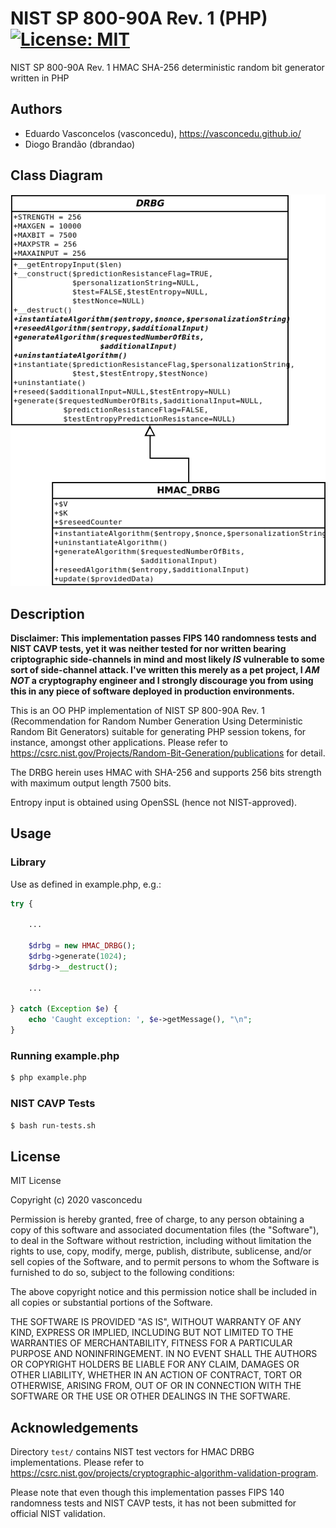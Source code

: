 # NIST SP 800-90A Rev. 1 (PHP) [![License: MIT](https://img.shields.io/badge/License-MIT-yellow.svg)](https://opensource.org/licenses/MIT)

NIST SP 800-90A Rev. 1 HMAC SHA-256 deterministic random bit generator written in PHP

## Authors

* Eduardo Vasconcelos (vasconcedu), https://vasconcedu.github.io/
* Diogo Brandão (dbrandao)

## Class Diagram 

![class diagram](https://github.com/vasconcedu/nist-sp-800-90a-rev1-php/raw/main/classes.png)

## Description

**Disclaimer: This implementation passes FIPS 140 randomness tests and NIST CAVP tests, yet it was neither tested for nor written bearing criptographic side-channels in mind and most likely _IS_ vulnerable to some sort of side-channel attack. I've written this merely as a pet project, I _AM NOT_ a cryptography engineer and I strongly discourage you from using this in any piece of software deployed in production environments.**

This is an OO PHP implementation of NIST SP 800-90A Rev. 1 (Recommendation for Random Number Generation Using Deterministic Random Bit Generators) suitable for generating PHP session tokens, for instance, amongst other applications. Please refer to https://csrc.nist.gov/Projects/Random-Bit-Generation/publications for detail.

The DRBG herein uses HMAC with SHA-256 and supports 256 bits strength with maximum output length 7500 bits.

Entropy input is obtained using OpenSSL (hence not NIST-approved). 

## Usage

### Library

Use as defined in example.php, e.g.:

```php
try {
    
    ...
    
    $drbg = new HMAC_DRBG();
    $drbg->generate(1024);
    $drbg->__destruct();
    
    ...
    
} catch (Exception $e) {
    echo 'Caught exception: ', $e->getMessage(), "\n";
}
```

### Running example.php

```bash
$ php example.php
```

### NIST CAVP Tests

```bash
$ bash run-tests.sh
```

## License 

MIT License

Copyright (c) 2020 vasconcedu

Permission is hereby granted, free of charge, to any person obtaining a copy of this software and associated documentation files (the "Software"), to deal in the Software without restriction, including without limitation the rights to use, copy, modify, merge, publish, distribute, sublicense, and/or sell copies of the Software, and to permit persons to whom the Software is furnished to do so, subject to the following conditions:

The above copyright notice and this permission notice shall be included in all copies or substantial portions of the Software.

THE SOFTWARE IS PROVIDED "AS IS", WITHOUT WARRANTY OF ANY KIND, EXPRESS OR IMPLIED, INCLUDING BUT NOT LIMITED TO THE WARRANTIES OF MERCHANTABILITY, FITNESS FOR A PARTICULAR PURPOSE AND NONINFRINGEMENT. IN NO EVENT SHALL THE AUTHORS OR COPYRIGHT HOLDERS BE LIABLE FOR ANY CLAIM, DAMAGES OR OTHER LIABILITY, WHETHER IN AN ACTION OF CONTRACT, TORT OR OTHERWISE, ARISING FROM, OUT OF OR IN CONNECTION WITH THE SOFTWARE OR THE USE OR OTHER DEALINGS IN THE SOFTWARE.

## Acknowledgements

Directory ```test/``` contains NIST test vectors for HMAC DRBG implementations. Please refer to https://csrc.nist.gov/projects/cryptographic-algorithm-validation-program.

Please note that even though this implementation passes FIPS 140 randomness tests and NIST CAVP tests, it has not been submitted for official NIST validation.
